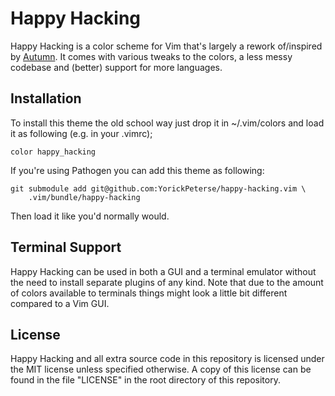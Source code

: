 # Happy Hacking

Happy Hacking is a color scheme for Vim that's largely a rework of/inspired by
[Autumn][autumn]. It comes with various tweaks to the colors, a less messy
codebase and (better) support for more languages.

## Installation

To install this theme the old school way just drop it in ~/.vim/colors and load
it as following (e.g. in your .vimrc);

    color happy_hacking

If you're using Pathogen you can add this theme as following:

    git submodule add git@github.com:YorickPeterse/happy-hacking.vim \
        .vim/bundle/happy-hacking

Then load it like you'd normally would.

## Terminal Support

Happy Hacking can be used in both a GUI and a terminal emulator without the
need to install separate plugins of any kind. Note that due to the amount of
colors available to terminals things might look a little bit different compared
to a Vim GUI.

## License

Happy Hacking and all extra source code in this repository is licensed under
the MIT license unless specified otherwise. A copy of this license can be found
in the file "LICENSE" in the root directory of this repository.

[autumn]: https://github.com/yorickpeterse/autumn.vim
